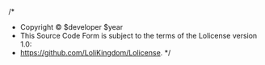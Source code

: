 /*
 * Copyright © $developer $year
 * This Source Code Form is subject to the terms of the Lolicense version 1.0:
 * https://github.com/LoliKingdom/Lolicense.
 */